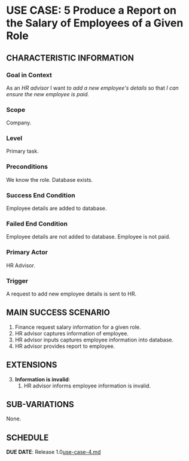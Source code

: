 # USE CASE: 5 Produce a Report on the Salary of Employees of a Given Role

## CHARACTERISTIC INFORMATION

### Goal in Context

As an *HR advisor* I want *to add a new employee's details* so that *I can ensure the new employee is paid.*

### Scope

Company.

### Level

Primary task.

### Preconditions

We know the role.  Database exists.

### Success End Condition

Employee details are added to database. 

### Failed End Condition

Employee details are not added to database. Employee is not paid.

### Primary Actor

HR Advisor.

### Trigger

A request to add new employee details is sent to HR.

## MAIN SUCCESS SCENARIO

1. Finance request salary information for a given role.
2. HR advisor captures information of employee.
3. HR advisor inputs captures employee information into database.
4. HR advisor provides report to employee.

## EXTENSIONS

3. **Information is invalid**:
    1. HR advisor informs employee information is invalid.

## SUB-VARIATIONS

None.

## SCHEDULE

**DUE DATE**: Release 1.0[use-case-4.md](use-case-4.md)